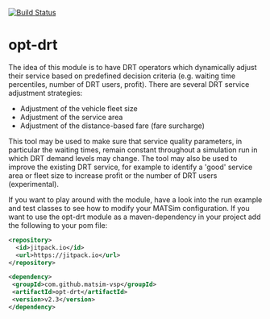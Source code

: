 [![Build Status](https://travis-ci.org/matsim-vsp/opt-drt.svg?branch=master)](https://travis-ci.org/matsim-vsp/opt-drt)

# opt-drt

The idea of this module is to have DRT operators which dynamically adjust their service based on predefined decision criteria (e.g. waiting time percentiles, number of DRT users, profit). There are several DRT service adjustment strategies:
* Adjustment of the vehicle fleet size
* Adjustment of the service area
* Adjustment of the distance-based fare (fare surcharge)

This tool may be used to make sure that service quality parameters, in particular the waiting times, remain constant throughout a simulation run in which DRT demand levels may change. The tool may also be used to improve the existing DRT service, for example to identify a 'good' service area or fleet size to increase profit or the number of DRT users (experimental).

If you want to play around with the module, have a look into the run example and test classes to see how to modify your MATSim configuration. If you want to use the opt-drt module as a maven-dependency in your project add the following to your pom file:

```xml
<repository>
  <id>jitpack.io</id>
  <url>https://jitpack.io</url>
</repository>
```

```xml
<dependency>
 <groupId>com.github.matsim-vsp</groupId>
 <artifactId>opt-drt</artifactId>
 <version>v2.3</version>
</dependency>
```

